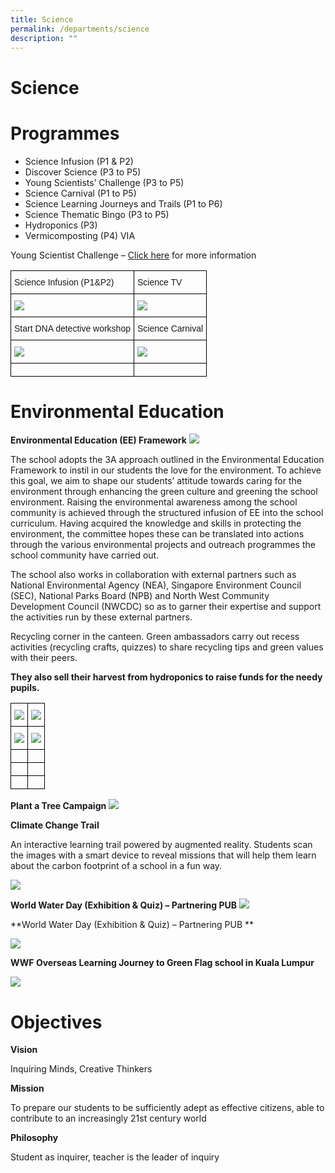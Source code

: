 ```yaml
---
title: Science
permalink: /departments/science
description: ""
---
```

# Science
# Programmes
* Science Infusion (P1 &amp; P2)
* Discover Science (P3 to P5)
* Young Scientists’ Challenge (P3 to P5)
* Science Carnival (P1 to P5)
* Science Learning Journeys and Trails (P1 to P6)
* Science Thematic Bingo (P3 to P5)
* Hydroponics (P3)
* Vermicomposting (P4) VIA

Young Scientist Challenge – [Click here](https://drive.google.com/drive/folders/1I2pJ5tZKYyVg2cE-DPre_Qeu6m7U4KTw) for more information

<style type="text/css">
.tg  {border-collapse:collapse;border-spacing:0;}
.tg td{border-color:black;border-style:solid;border-width:1px;font-family:Arial, sans-serif;font-size:14px;
  overflow:hidden;padding:10px 5px;word-break:normal;}
.tg th{border-color:black;border-style:solid;border-width:1px;font-family:Arial, sans-serif;font-size:14px;
  font-weight:normal;overflow:hidden;padding:10px 5px;word-break:normal;}
.tg .tg-0lax{text-align:left;vertical-align:top}
</style>
<table class="tg">
<thead>
  <tr>
    <th class="tg-0lax">Science Infusion (P1&amp;P2)</th>
    <th class="tg-0lax">Science TV</th>
  </tr>
</thead>
<tbody>
  <tr>
    <td class="tg-0lax"><img src="/images/student%204.png">
    </td><td class="tg-0lax"><img src="/images/student%205.png"></td>
  </tr>
  <tr>
    <td class="tg-0lax">Start DNA detective workshop</td>
    <td class="tg-0lax">Science Carnival</td>
  </tr>
  <tr>
    <td class="tg-0lax"><img src="/images/student%206.png"> </td>
    <td class="tg-0lax"><img src="/images/student%207.png">
  </td></tr>
  <tr>
    <td class="tg-0lax"></td>
    <td class="tg-0lax"></td>
  </tr>
</tbody>
</table>

# Environmental Education
**Environmental Education (EE) Framework**
![](/images/pyramid.png)

The school adopts the 3A approach outlined in the Environmental Education Framework to instil in our students the love for the environment. To achieve this goal, we aim to shape our students’ attitude towards caring for the environment through enhancing the green culture and greening the school environment. Raising the environmental awareness among the school community is achieved through the structured infusion of EE into the school curriculum. Having acquired the knowledge and skills in protecting the environment, the committee hopes these can be translated into actions through the various environmental projects and outreach programmes the school community have carried out.

The school also works in collaboration with external partners such as National Environmental Agency (NEA), Singapore Environment Council (SEC), National Parks Board (NPB) and North West Community Development Council (NWCDC) so as to garner their expertise and support the activities run by these external partners.

Recycling corner in the canteen. Green ambassadors carry out recess activities (recycling crafts, quizzes) to share recycling tips and green values with their peers.

**They also sell their harvest from hydroponics to raise funds for the needy pupils.**

<style type="text/css">
.tg  {border-collapse:collapse;border-spacing:0;}
.tg td{border-color:black;border-style:solid;border-width:1px;font-family:Arial, sans-serif;font-size:14px;
  overflow:hidden;padding:10px 5px;word-break:normal;}
.tg th{border-color:black;border-style:solid;border-width:1px;font-family:Arial, sans-serif;font-size:14px;
  font-weight:normal;overflow:hidden;padding:10px 5px;word-break:normal;}
.tg .tg-0lax{text-align:left;vertical-align:top}
</style>
<table class="tg">
<thead>
  <tr>
    <th class="tg-0lax"><image src="/images/school%201.png"></th>
    <th class="tg-0lax"><image src="images/school%202.png"></th>
  </tr>
</thead>
<tbody>
  <tr>
    <td class="tg-0lax"><image src="/images/school%203.png"></td>
    <td class="tg-0lax"><image src="/images/school%204.png"></td>
  </tr>
  <tr>
    <td class="tg-0lax"></td>
    <td class="tg-0lax"></td>
  </tr>
  <tr>
    <td class="tg-0lax"></td>
    <td class="tg-0lax"></td>
  </tr>
  <tr>
    <td class="tg-0lax"></td>
    <td class="tg-0lax"></td>
  </tr>
</tbody>
</table>

**Plant a Tree Campaign**
![](/images/school%205.png)

**Climate Change Trail**

An interactive learning trail powered by augmented reality. Students scan the images with a smart device to reveal missions that will help them learn about the carbon footprint of a school in a fun way.

![](/images/school%206.png)

**World Water Day (Exhibition & Quiz) – Partnering PUB**
![](/images/school%207.png)

**World Water Day (Exhibition & Quiz) – Partnering PUB
**

![](/images/school%208.png)

**WWF Overseas Learning Journey to Green Flag school in Kuala Lumpur**

![](/images/school%209.png)

# Objectives
**Vision**

Inquiring Minds, Creative Thinkers

**Mission**

To prepare our students to be sufficiently adept as effective citizens, able to contribute to an increasingly 21st century world

**Philosophy**

Student as inquirer, teacher is the leader of inquiry